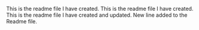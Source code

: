This is the readme file I have created.
This is the readme file I have created.
This is the readme file I have created and updated.
New line added to the Readme file.
